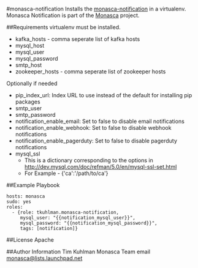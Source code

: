 #monasca-notification
Installs the [monasca-notification](https://github.com/stackforge/monasca-notification) in a virtualenv.
Monasca Notification is part of the [Monasca](https://wiki.openstack.org/wiki/Monasca) project.

##Requirements
virtualenv must be installed.

- kafka_hosts - comma seperate list of kafka hosts
- mysql_host
- mysql_user
- mysql_password
- smtp_host
- zookeeper_hosts - comma seperate list of zookeeper hosts

Optionally if needed
- pip_index_url: Index URL to use instead of the default for installing pip packages 
- smtp_user
- smtp_password
- notification_enable_email: Set to false to disable email notifications
- notification_enable_webhook: Set to false to disable webhook notifications
- notification_enable_pagerduty: Set to false to disable pagerduty notifications
- mysql_ssl
  - This is a dictionary corresponding to the options in http://dev.mysql.com/doc/refman/5.0/en/mysql-ssl-set.html
  - For Example - {'ca':'/path/to/ca'}

##Example Playbook

    hosts: monasca
    sudo: yes
    roles:
      - {role: tkuhlman.monasca-notification,
         mysql_user: "{{notification_mysql_user}}",
         mysql_password: "{{notification_mysql_password}}",
         tags: [notification]}

##License
Apache

##Author Information
Tim Kuhlman
Monasca Team email monasca@lists.launchpad.net
